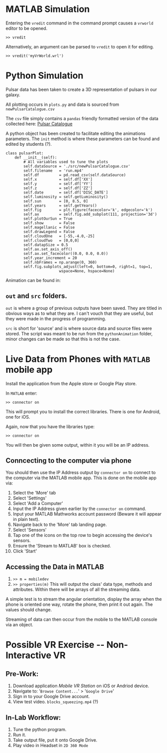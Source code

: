 
# MATLAB Simulation
Entering the `vredit` command in the command prompt causes a `vrworld` editor to
be opened. 
```
>> vredit
```
Alternatively, an argument can be parsed to `vredit` to open it for editing.
```
>> vredit('myVrWorld.wrl')
```
# Python Simulation
Pulsar data has been taken to create a 3D representation of pulsars in our
galaxy. 

All plotting occurs in `plots.py` and data is sourced from `newPulsarCatalogue.csv`

The `csv` file simply contains a `pandas` friendly formatted version of the data
collected here: 
[Pulsar Catalogue](http://www.atnf.csiro.au/research/pulsar/psrcat/)

A python object has been created to facilitate editing the animations
parameters. The `init` method is where these parameters can be found and edited 
by students (?). 
```
class pulsarPlot:
    def __init__(self):
        # All variables used to tune the plots
        self.dataSource = './src/newPulsarCatalogue.csv'
        self.filename   = 'run.mp4'
        self.df         = pd.read_csv(self.dataSource) 
        self.x          = self.df['XX']
        self.y          = self.df['YY']
        self.z          = self.df['ZZ']
        self.date       = self.df['DISC_DATE']
        self.luminosity = self.getLuminosity()
        self.sun        = [0, 8.5, 0]
        self.years      = self.getYears()
        self.fig        = plt.figure(facecolor='k', edgecolor='k')
        self.ax         = self.fig.add_subplot(111, projection='3d')
        self.plotOurSun = True
        self.show       = False
        self.magellanic = False
        self.drawLegend = False
        self.cloudOne   = [-55,-4.0,-25]
        self.cloudTwo   = [0,0,0]
        self.datapSize = 0.5
        self.ax.set_axis_off()
        self.ax.set_facecolor((0.0, 0.0, 0.0))
        self.year_increment = 20
        self.nbFrames = np.arange(0, 360)
        self.fig.subplots_adjust(left=0, bottom=0, right=1, top=1, 
                        wspace=None, hspace=None)
```

Animation can be found in: 
## `out` and `src` folders.

`out` is where a group of previous outputs have been saved. They are titled in
obvious ways as to what they are. I can't vouch that they are useful, but they
were made in the progress of programming.

`src` is short for 'source' and is where source data and source files were
stored. The script was meant to be run from the `pythonAnimation` folder, minor
changes can be made so that this is not the case.

# Live Data from Phones with `MATLAB` mobile app



Install the application from the Apple store or Google Play store.

In `MATLAB` enter: 
```
>> connector on
```
This will prompt you to install the correct libraries. There is one for Android,
one for iOS. 

Again, now that you have the libraries type:
```
>> connector on
```

You will then be given some output, within it you will be an IP address. 

## Conncecting to the computer via phone
You should then use the IP Address output by `connector on` to connect to the computer via the MATLAB mobile app.
This is done on the mobile app via:
1. Select the 'More' tab
2. Select 'Settings'
3. Select 'Add a Computer'
4. Input the IP Address given earlier by the `connector on` command.
5. Input your MATLAB Mathworks account password (Beware it will appear in plain
   text).
6. Navigate back to the 'More' tab landing page.
7. Select 'Sensors'
8. Tap one of the icons on the top row to begin accessing the device's sensors.
9. Ensure the 'Stream to MATLAB' box is checked.
10. Click 'Start'

## Accessing the Data in MATLAB
1. `>> m = mobiledev`
2. `>> properties(m)`
This will output the class' data type, methods and attributes. Within there will
be arrays of all the streaming data.

A simple test is to stream the angular orientation, display the array when the
phone is oriented one way, rotate the phone, then print it out again. The values
should change.

Streaming of data can then occur from the mobile to the MATLAB console via an
object.



# Possible VR Exercise -- Non-Interactive VR

## Pre-Work:

1. Download application _Mobile VR Station_ on iOS or Andriod device.
2. Navigate to: '`Browse Content...`' > '`Google Drive`'
3. Sign in to your Google Drive account. 
4. View test video. `blocks_squeezing.mp4` (?)

## In-Lab Workflow:

1. Tune the python program.
2. Run it.
3. Take output file, put it onto Google Drive.
4. Play video in Headset in `2D 360 Mode`

